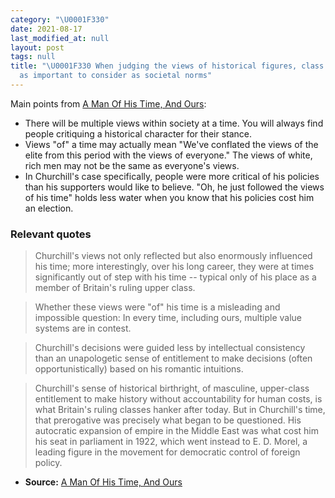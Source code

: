```yaml
---
category: "\U0001F330"
date: 2021-08-17
last_modified_at: null
layout: post
tags: null
title: "\U0001F330 When judging the views of historical figures, class and race are
  as important to consider as societal norms"
---
```


Main points from [A Man Of His Time, And Ours](https://www.noemamag.com/a-man-of-his-time-and-ours/):
- There will be multiple views within society at a time. You will always find people critiquing a historical character for their stance.
- Views "of" a time may actually mean "We've conflated the views of the elite from this period with the views of everyone." The views of white, rich men may not be the same as everyone's views.
- In Churchill's case specifically, people were more critical of his policies than his supporters would like to believe. "Oh, he just followed the views of his time" holds less water when you know that his policies cost him an election.

### Relevant quotes
 > Churchill's views not only reflected but also enormously influenced his time; more interestingly, over his long career, they were at times significantly out of step with his time -- typical only of his place as a member of Britain's ruling upper class.


 > Whether these views were "of" his time is a misleading and impossible question: In every time, including ours, multiple value systems are in contest.


> Churchill's decisions were guided less by intellectual consistency than an unapologetic sense of entitlement to make decisions (often opportunistically) based on his romantic intuitions.


> Churchill's sense of historical birthright, of masculine, upper-class entitlement to make history without accountability for human costs, is what Britain's ruling classes hanker after today. But in Churchill's time, that prerogative was precisely what began to be questioned. His autocratic expansion of empire in the Middle East was what cost him his seat in parliament in 1922, which went instead to E. D. Morel, a leading figure in the movement for democratic control of foreign policy.

- **Source:** [A Man Of His Time, And Ours](https://www.noemamag.com/a-man-of-his-time-and-ours/)